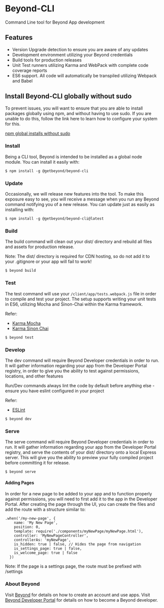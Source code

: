 # Beyond-CLI
Command Line tool for Beyond App development

## Features
* Version Upgrade detection to ensure you are aware of any updates
* Development environment utilizing your Beyond credentials
* Build tools for production releases
* Unit Test runners utilizing Karma and WebPack with complete code coverage reports
* ES6 support. All code will automatically be transpiled utilizing Webpack and Babel

## Install Beyond-CLI globally without sudo
To prevent issues, you will want to ensure that you are able to install packages globally using npm, and without having to use sudo. If you are unable to do this, follow the link here to learn how to configure your system for this.

[npm global installs without sudo](https://github.com/sindresorhus/guides/blob/master/npm-global-without-sudo.md)

### Install
Being a CLI tool, Beyond is intended to be installed as a global node module. You can install it easily with:

```
$ npm install -g @getbeyond/beyond-cli
```

### Update
Occasionally, we will release new features into the tool. To make this exposure easy to see, you will receive a message when you run any Beyond command notifying you of a new release. You can update just as easily as installing with:

```
$ npm install -g @getbeyond/beyond-cli@latest
```

### Build
The build command will clean out your dist/ directory and rebuild all files and assets for production release.

Note: The dist/ directory is required for CDN hosting, so do not add it to your .gitignore or your app will fail to work!

```
$ beyond build
```

### Test
The test command will use your `/client/app/tests.webpack.js` file in order to compile and test your project. The setup supports writing your unit tests in ES6, utilizing Mocha and Sinon-Chai within the Karma framework.

Refer:
* [Karma Mocha](https://github.com/karma-runner/karma-mocha)
* [Karma Sinon Chai](https://github.com/kmees/karma-sinon-chai)

```
$ beyond test
```

### Develop
The dev command will require Beyond Developer credentials in order to run. It will gather information regarding your app from the Developer Portal registry, in order to give you the ability to test against permissions, locations, and other features

Run/Dev commands always lint the code by default before anything else - ensure you have eslint configured in your project

Refer:
* [ESLint](http://eslint.org/docs/rules/)

```
$ beyond dev
```

### Serve
The serve command will require Beyond Developer credentials in order to run. It will gather information regarding your app from the Developer Portal registry, and serve the contents of your dist/ directory onto a local Express server. This will give you the ability to preview your fully compiled project before committing it for release.

```
$ beyond serve
```

#### Adding Pages
In order for a new page to be added to your app and to function properly against permissions, you will need to first add it to the app in the Developer Portal. After creating the page through the UI, you can create the files and add the route with a structure similar to:

```
.when('/my-new-page', {
    name: 'My New Page',
    position: 0,
    template: require('./components/myNewPage/myNewPage.html'),
    controller: 'MyNewPageController',
    controllerAs: 'myNewPage',
    is_hidden: true | false, // Hides the page from navigation
    is_settings_page: true | false,
    is_welcome_page: true | false
  })
```

Note: If the page is a settings page, the route must be prefixed with /settings


### About Beyond

Visit [Beyond](https://my.getbeyond.com/) for details on how to create an account and use apps.
Visit [Beyond Developer Portal](https://build.peachworks.com) for details on how to become a Beyond developer.
